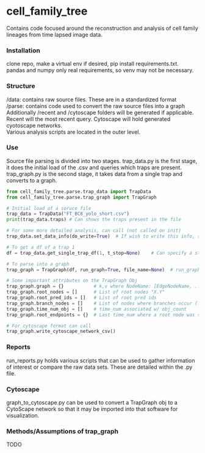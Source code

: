# cell_family_tree
Contains code focused around the reconstruction and analysis of cell family lineages from time lapsed image data.

### Installation
clone repo, make a virtual env if desired, pip install requirements.txt.
<br>
pandas and numpy only real requirements, so venv may not be necessary.

### Structure
/data: contains raw source files. These are in a standardized format
<br>
/parse: contains code used to convert the raw source files into a graph
<br>
Additionally /recent and /cytoscape folders will be generated if applicable. Recent will the most recent query. Cytoscape will hold generated cyotoscape networks.
<br>
Various analysis scripts are located in the outer level.

### Use
Source file parsing is divided into two stages.
trap_data.py is the first stage, it does the initial load of the .csv and queries which traps are present.
<br>
trap_graph.py is the second stage, it takes data from a single trap and converts to a graph.
```python
from cell_family_tree.parse.trap_data import TrapData
from cell_family_tree.parse.trap_graph import TrapGraph

# Initial load of a soruce file
trap_data = TrapData("FT_BC8_yolo_short.csv")
print(trap_data.traps) # Can shows the traps present in the file

# For some more detailed analysis, can call (not called on init)
trap_data.set_data_info(do_write=True)  # If wish to write this info, set do_write to True

# To get a df of a trap 1
df = trap_data.get_single_trap_df(1, t_stop=None)    # Can specify a stop time if desired.

# To parse into a graph
trap_graph = TrapGraph(df, run_graph=True, file_name=None)  # run_graph & file_name are args used in special cases

# Some important attributes on the TrapGraph Obj
trap_graph.graph = {}           # k,v where NodeName: [EdgeNodeName, ...] "X.Y" where X == time_num & Y == pred_id
trap_graph.root_nodes = []      # List of root nodes "X.Y"
trap_graph.root_pred_ids = []   # List of root pred ids
trap_graph.branch_nodes = []    # List of nodes where branches occur (length represents number of divisions)
trap_graph.time_num_obj = []    # time_num associated w/ obj_count
trap_graph.root_endpoints = {}  # Last time_num where a root node was seen

# For cytoscape format can call
trap_graph.write_cytoscape_network_csv()
```

### Reports
run_reports.py holds various scripts that can be used to gather information of interest or compare the raw data sets. These are detailed within the .py file.


### Cytoscape
graph_to_cytoscape.py can be used to convert a TrapGraph obj to a CytoScape network so that it may be imported into that software for visualization.

### Methods/Assumptions of trap_graph
TODO

